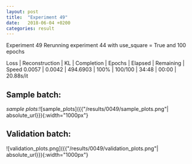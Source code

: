 ```yaml
---
layout: post
title:  "Experiment 49"
date:   2018-06-04 +0200
categories: result
---
```

Experiment 49
Rerunning experiment 44 with use_square = True and 100 epochs

Loss | Reconstruction | KL | Completion | Epochs | Elapsed | Remaining | Speed
0.0057 | 0.0042 | 494.6903 | 100% | 100/100 | 34:48 | 00:00 | 20.88s/it



## **Sample batch**:

_sample plots_:![sample_plots]({{"/results/0049/sample_plots.png"| absolute_url}}){:width="1000px"}

## **Validation batch**:

![validation_plots.png]({{"/results/0049/validation_plots.png"| absolute_url}}){:width="1000px"}
